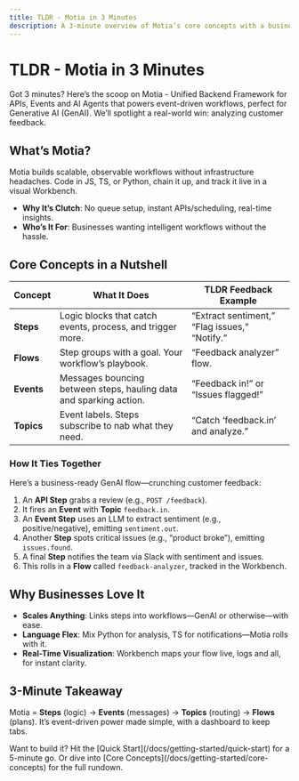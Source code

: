 ```yaml
---
title: TLDR - Motia in 3 Minutes
description: A 3-minute overview of Motia’s core concepts with a business-ready GenAI use case
---
```


# TLDR - Motia in 3 Minutes

Got 3 minutes? Here’s the scoop on Motia - Unified Backend Framework for APIs, Events and AI Agents that powers event-driven workflows, perfect for Generative AI (GenAI). We’ll spotlight a real-world win: analyzing customer feedback.

## What’s Motia?
Motia builds scalable, observable workflows without infrastructure headaches. Code in JS, TS, or Python, chain it up, and track it live in a visual Workbench.

- **Why It’s Clutch**: No queue setup, instant APIs/scheduling, real-time insights.
- **Who’s It For**: Businesses wanting intelligent workflows without the hassle.

## Core Concepts in a Nutshell

| Concept    | What It Does                                                                                   | TLDR Feedback Example                        |
|------------|------------------------------------------------------------------------------------------------|----------------------------------------------|
| **Steps**  | Logic blocks that catch events, process, and trigger more.                                    | “Extract sentiment,” “Flag issues,” “Notify.”|
| **Flows**  | Step groups with a goal. Your workflow’s playbook.                                            | “Feedback analyzer” flow.                    |
| **Events** | Messages bouncing between steps, hauling data and sparking action.                            | “Feedback in!” or “Issues flagged!”          |
| **Topics** | Event labels. Steps subscribe to nab what they need.                                          | “Catch ‘feedback.in’ and analyze.”           |

### How It Ties Together
Here’s a business-ready GenAI flow—crunching customer feedback:
1. An **API Step** grabs a review (e.g., `POST /feedback`).
2. It fires an **Event** with **Topic** `feedback.in`.
3. An **Event Step** uses an LLM to extract sentiment (e.g., positive/negative), emitting `sentiment.out`.
4. Another **Step** spots critical issues (e.g., “product broke”), emitting `issues.found`.
5. A final **Step** notifies the team via Slack with sentiment and issues.
6. This rolls in a **Flow** called `feedback-analyzer`, tracked in the Workbench.

## Why Businesses Love It
- **Scales Anything**: Links steps into workflows—GenAI or otherwise—with ease.
- **Language Flex**: Mix Python for analysis, TS for notifications—Motia rolls with it.
- **Real-Time Visualization**: Workbench maps your flow live, logs and all, for instant clarity.

## 3-Minute Takeaway
Motia = **Steps** (logic) → **Events** (messages) → **Topics** (routing) → **Flows** (plans). It’s event-driven power made simple, with a dashboard to keep tabs.

<Callout>
Want to build it? Hit the [Quick Start](/docs/getting-started/quick-start) for a 5-minute go. Or dive into [Core Concepts](/docs/getting-started/core-concepts) for the full rundown.
</Callout>